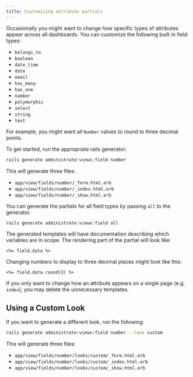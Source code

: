 ```yaml
---
title: Customizing attribute partials
---
```


Occasionally you might want to change how specific types of attributes appear
across all dashboards. You can customize the following built in field types:

- `belongs_to`
- `boolean`
- `date_time`
- `date`
- `email`
- `has_many`
- `has_one`
- `number`
- `polymorphic`
- `select`
- `string`
- `text`

For example, you might want all `Number` values to round to three decimal points.

To get started, run the appropriate rails generator:

```bash
rails generate administrate:views:field number
```

This will generate three files:

- `app/view/fields/number/_form.html.erb`
- `app/view/fields/number/_index.html.erb`
- `app/view/fields/number/_show.html.erb`

You can generate the partials for all field types by passing `all` to the generator.

```bash
rails generate administrate:views:field all
```

The generated templates will have documentation
describing which variables are in scope.
The rendering part of the partial will look like:

```eruby
<%= field.data %>
```

Changing numbers to display to three decimal places might look like this:

```eruby
<%= field.data.round(3) %>
```

If you only want to change how an attribute appears
on a single page (e.g. `index`), you may delete the unnecessary templates.

## Using a Custom Look

If you want to generate a different look, run the following:

```bash
rails generate administrate:views:field number --look custom
```

This will generate three files:

- `app/view/fields/number/looks/custom/_form.html.erb`
- `app/view/fields/number/looks/custom/_index.html.erb`
- `app/view/fields/number/looks/custom/_show.html.erb`
